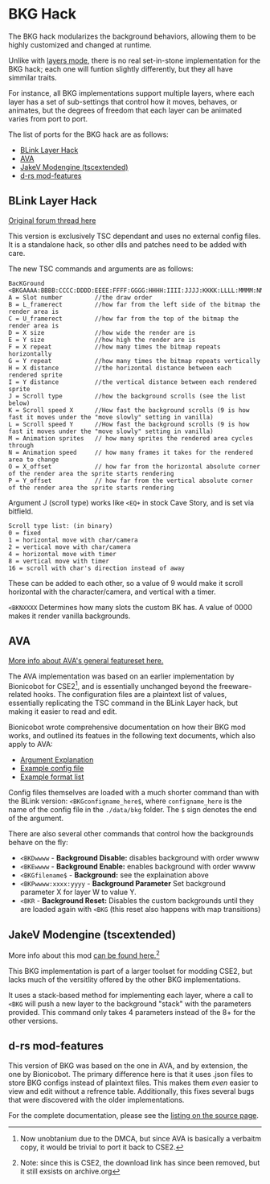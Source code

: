 # BKG Hack<!-- omit in toc -->

The BKG hack modularizes the background behaviors, allowing them to be highly customized and changed at runtime.


Unlike with [layers mode](layers-mode), there is no real set-in-stone implementation for the BKG hack; each one will funtion slightly differently, but they all have simmilar traits.

For instance, all BKG implementations support multiple layers, where each layer has a set of sub-settings that control how it moves, behaves, or animates, but the degrees of freedom that each layer can be animated varies from port to port.


The list of ports for the BKG hack are as follows:
- [BLink Layer Hack](#blink-layer-hack)
- [AVA](#ava)
- [JakeV Modengine (tscextended)](#jakev-modengine-tscextended)
- [d-rs mod-features](#d-rs-mod-features)




## BLink Layer Hack

[Original forum thread here](https://forum.cavestory.org/threads/blinks-multi-layered-background-hack.14250/)

This version is exclusively TSC dependant and uses no external config files. It is a standalone hack, so other dlls and patches need to be added with care.

The new TSC commands and arguments are as follows:
```
BacKGround
<BKGAAAA:BBBB:CCCC:DDDD:EEEE:FFFF:GGGG:HHHH:IIII:JJJJ:KKKK:LLLL:MMMM:NNNN:OOOO:PPPP
A = Slot number         //the draw order
B = L_framerect         //how far from the left side of the bitmap the render area is
C = U_framerect         //how far from the top of the bitmap the render area is
D = X size              //how wide the render are is
E = Y size              //how high the render are is
F = X repeat            //how many times the bitmap repeats horizontally
G = Y repeat            //how many times the bitmap repeats vertically
H = X distance          //the horizontal distance between each rendered sprite
I = Y distance          //the vertical distance between each rendered sprite
J = Scroll type         //how the background scrolls (see the list below)
K = Scroll speed X      //How fast the background scrolls (9 is how fast it moves under the "move slowly" setting in vanilla)
L = Scroll speed Y      //How fast the background scrolls (9 is how fast it moves under the "move slowly" setting in vanilla)
M = Animation sprites   // how many sprites the rendered area cycles through
N = Animation speed     // how many frames it takes for the rendered area to change
O = X_offset            // how far from the horizontal absolute corner of the render area the sprite starts rendering
P = Y_offset            // how far from the vertical absolute corner of the render area the sprite starts rendering
```
Argument J (scroll type) works like `<EQ+` in stock Cave Story, and is set via bitfield.
```
Scroll type list: (in binary)
0 = fixed
1 = horizontal move with char/camera
2 = vertical move with char/camera
4 = horizontal move with timer
8 = vertical move with timer
16 = scroll with char's direction instead of away
```
These can be added to each other, so a value of 9 would make it scroll horizontal with the character/camera, and vertical with a timer.

`<BKNXXXX` Determines how many slots the custom BK has. A value of 0000 makes it render vanilla backgrounds.

## AVA

[More info about AVA's general featureset here.](ava)

The AVA implementation was based on an earlier implementation by Bionicobot for CSE2[^1], and is essentially unchanged beyond the freeware-related hooks. The configuration files are a plaintext list of values, essentially replicating the TSC command in the BLink Layer hack, but making it easier to read and edit.

[^1]: Now unobtanium due to the DMCA, but since AVA is basically a verbaitm copy, it would be trivial to port it back to CSE2.

Bionicobot wrote comprehensive documentation on how their BKG mod works, and outlined its featues in the following text documents, which also apply to AVA:
- [Argument Explanation](files/ava_bkg/CustomTSC_BKG_Explanation.txt)
- [Example config file](files/ava_bkg/CustomTSC_BKG_Example.txt)
- [Example format list](files/ava_bkg/CustomTSC_BKG_Format.txt)

Config files themselves are loaded with a much shorter command than with the BLink version:
`<BKGconfigname_here$`, where `configname_here` is the name of the config file in the `./data/bkg` folder. The `$` sign denotes the end of the argument.

There are also several other commands that control how the backgrounds behave on the fly:
- `<BKDwwww` - **Background Disable:** disables background with order wwww
- `<BKEwwww` - **Background Enable:** enables background with order wwww
- `<BKGfilename$` - **Background:** see the explaination above
- `<BKPwwww:xxxx:yyyy` - **Background Parameter** Set background parameter X for layer W to value Y.
- `<BKR` - **Background Reset:** Disables the custom backgrounds until they are loaded again with `<BKG` (this reset also happens with map transitions)


## JakeV Modengine (tscextended)

More info about this mod [can be found here.](https://forum.cavestory.org/threads/mod-engine-tsc-extended.15369/)[^2]

[^2]: Note: since this is CSE2, the download link has since been removed, but it still exsists on archive.org



This BKG implementation is part of a larger toolset for modding CSE2, but lacks much of the versitlity offered by the other BKG implementations.

It uses a stack-based method for implementing each layer, where a call to `<BKG` will push a new layer to the background "stack" with the parameters provided. This command only takes 4 parameters instead of the 8+ for the other versions.


## d-rs mod-features

This version of BKG was based on the one in AVA, and by extension, the one by Bionicobot.
The primary difference here is that it uses .json files to store BKG configs instead of plaintext files.
This makes them *even* easier to view and edit without a refrence table.
Additionally, this fixes several bugs that were discovered with the older implementations.

For the complete documentation, please see the [listing on the source page](https://github.com/DrGlaucous/doukutsu-rs-nm/blob/mod-features/Documentation.md).











